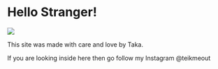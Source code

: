 # Hello Stranger!

![](https://media.giphy.com/media/3knKct3fGqxhK/giphy.gif)

This site was made with care and love by
Taka.

If you are looking inside here then go follow my Instagram @teikmeout
